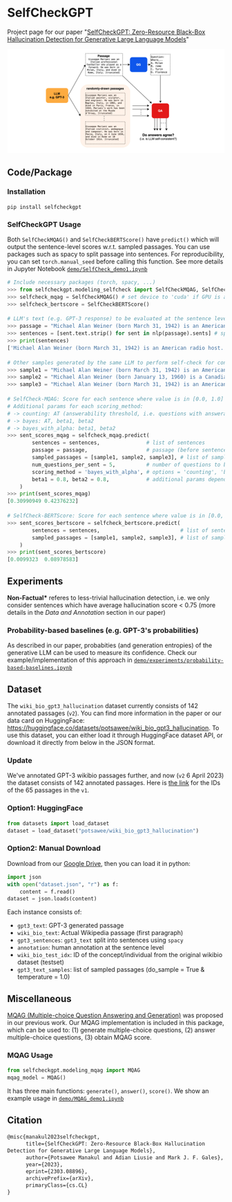 SelfCheckGPT
=====================================================
Project page for our paper "[SelfCheckGPT: Zero-Resource Black-Box Hallucination Detection for Generative Large Language Models](https://arxiv.org/abs/2303.08896)"

![](demo/diagram.drawio.png)

## Code/Package

### Installation

    pip install selfcheckgpt

### SelfCheckGPT Usage

Both `SelfCheckMQAG()` and `SelfCheckBERTScore()` have `predict()` which will output the sentence-level scores w.r.t. sampled passages. You can use packages such as spacy to split passage into sentences. For reproducibility, you can set `torch.manual_seed` before calling this function. See more details in Jupyter Notebook [```demo/SelfCheck_demo1.ipynb```](demo/SelfCheck_demo1.ipynb)

```python
# Include necessary packages (torch, spacy, ...)
>>> from selfcheckgpt.modeling_selfcheck import SelfCheckMQAG, SelfCheckBERTScore
>>> selfcheck_mqag = SelfCheckMQAG() # set device to 'cuda' if GPU is available
>>> selfcheck_bertscore = SelfCheckBERTScore()

# LLM's text (e.g. GPT-3 response) to be evaluated at the sentence level  & Split it into sentences
>>> passage = "Michael Alan Weiner (born March 31, 1942) is an American radio host. He is the host of The Savage Nation."
>>> sentences = [sent.text.strip() for sent in nlp(passage).sents] # spacy sentence tokenization
>>> print(sentences)
['Michael Alan Weiner (born March 31, 1942) is an American radio host.', 'He is the host of The Savage Nation.']

# Other samples generated by the same LLM to perform self-check for consistency
>>> sample1 = "Michael Alan Weiner (born March 31, 1942) is an American radio host. He is the host of The Savage Country."
>>> sample2 = "Michael Alan Weiner (born January 13, 1960) is a Canadian radio host. He works at The New York Times."
>>> sample3 = "Michael Alan Weiner (born March 31, 1942) is an American radio host. He obtained his PhD from MIT."

# SelfCheck-MQAG: Score for each sentence where value is in [0.0, 1.0] and high value means non-factual
# Additional params for each scoring_method:
# -> counting: AT (answerability threshold, i.e. questions with answerability_score < AT are rejected)
# -> bayes: AT, beta1, beta2
# -> bayes_with_alpha: beta1, beta2
>>> sent_scores_mqag = selfcheck_mqag.predict(
        sentences = sentences,               # list of sentences
        passage = passage,                   # passage (before sentence-split)
        sampled_passages = [sample1, sample2, sample3], # list of sampled passages
        num_questions_per_sent = 5,          # number of questions to be drawn  
        scoring_method = 'bayes_with_alpha', # options = 'counting', 'bayes', 'bayes_with_alpha'
        beta1 = 0.8, beta2 = 0.8,            # additional params depending on scoring_method
    )
>>> print(sent_scores_mqag)
[0.30990949 0.42376232]

# SelfCheck-BERTScore: Score for each sentence where value is in [0.0, 1.0] and high value means non-factual
>>> sent_scores_bertscore = selfcheck_bertscore.predict(
        sentences = sentences,                          # list of sentences
        sampled_passages = [sample1, sample2, sample3], # list of sampled passages
    )
>>> print(sent_scores_bertscore)
[0.0099323  0.08978583]
```

## Experiments

**Non-Factual\*** referes to less-trivial hallucination detection, i.e. we only consider sentences which have average hallucination score < 0.75 (more details in the *Data and Annotation* section in our paper)

### Probability-based baselines (e.g. GPT-3's probabilities)

As described in our paper, probabities (and generation entropies) of the generative LLM can be used to measure its confidence. Check our example/implementation of this approach in [```demo/experiments/probability-based-baselines.ipynb```](demo/experiments/probability-based-baselines.ipynb)


## Dataset
The `wiki_bio_gpt3_hallucination` dataset currently consists of 142 annotated passages (`v2`). You can find more information in the paper or our data card on HuggingFace: https://huggingface.co/datasets/potsawee/wiki_bio_gpt3_hallucination. To use this dataset, you can either load it through HuggingFace dataset API, or download it directly from below in the JSON format.

### Update
We've annotated GPT-3 wikibio passages further, and now (`v2` 6 April 2023) the dataset consists of 142 annotated passages. Here is [the link](https://drive.google.com/file/d/1N3_ZQmr9yBbsOP2JCpgiea9oiNIu78Xw/view?usp=sharing) for the IDs of the 65 passages in the `v1`. 

### Option1: HuggingFace

```python
from datasets import load_dataset
dataset = load_dataset("potsawee/wiki_bio_gpt3_hallucination")
```

### Option2: Manual Download
Download from our [Google Drive](https://drive.google.com/file/d/1_BSZ-tpSVeui9sRDUGMbS3vVISy_SQHF/view?usp=share_link), then you can load it in python:

```python
import json
with open("dataset.json", "r") as f:
    content = f.read()
dataset = json.loads(content)
```

Each instance consists of:
- `gpt3_text`: GPT-3 generated passage
- `wiki_bio_text`: Actual Wikipedia passage (first paragraph)
- `gpt3_sentences`: `gpt3_text` split into sentences using `spacy`
- `annotation`: human annotation at the sentence level
-  `wiki_bio_test_idx`: ID of the concept/individual from the original wikibio dataset (testset)
-  `gpt3_text_samples`: list of sampled passages (do_sample = True & temperature = 1.0)

## Miscellaneous
[MQAG (Multiple-choice Question Answering and Generation)](https://arxiv.org/abs/2301.12307) was proposed in our previous work. Our MQAG implementation is included in this package, which can be used to: (1) generate multiple-choice questions, (2) answer multiple-choice questions, (3) obtain MQAG score.

### MQAG Usage

```python
from selfcheckgpt.modeling_mqag import MQAG
mqag_model = MQAG()
```

It has three main functions: `generate()`, `answer()`, `score()`. We show an example usage in [```demo/MQAG_demo1.ipynb```](demo/MQAG_demo1.ipynb)

## Citation

```
@misc{manakul2023selfcheckgpt,
      title={SelfCheckGPT: Zero-Resource Black-Box Hallucination Detection for Generative Large Language Models},
      author={Potsawee Manakul and Adian Liusie and Mark J. F. Gales},
      year={2023},
      eprint={2303.08896},
      archivePrefix={arXiv},
      primaryClass={cs.CL}
}
```
